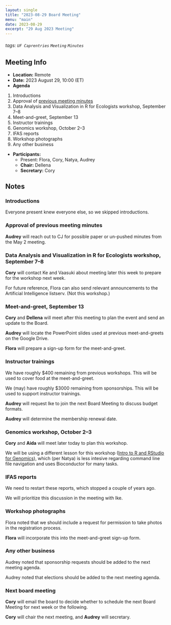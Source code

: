 ```yaml
---
layout: single
title: "2023-08-29 Board Meeting"
menu: "main"
date: 2023-08-29
excerpt: "29 Aug 2023 Meeting"
---
```


###### tags: `UF Caprentries` `Meeting` `Minutes`

## Meeting Info

- **Location:** Remote
- **Date:** 2023 August 29, 10:00 (ET)
- **Agenda**

1. Introductions
2. Approval of [previous meeting minutes](https://github.com/UF-Carpentry/Coordination/issues/209)
3. Data Analysis and Visualization in R for Ecologists workshop, September 7–8
4. Meet-and-greet, September 13
5. Instructor trainings
6. Genomics workshop, October 2–3
7. IFAS reports
8. Workshop photographs
9. Any other business

- **Participants:**
    - Present: Flora, Cory, Natya, Audrey
    - **Chair:** Dellena
    - **Secretary:** Cory

## Notes
<!-- Other important details discussed during the meeting can be entered here. -->

### Introductions

Everyone present knew everyone else, so we skipped introductions.

### Approval of previous meeting minutes

**Audrey** will reach out to CJ for possible paper or un-pushed minutes from the May 2 meeting.

### Data Analysis and Visualization in R for Ecologists workshop, September 7–8

**Cory** will contact Ke and Vaasuki about meeting later this week to prepare for the workshop next week.

For future reference, Flora can also send relevant announcements to the Artificial Intelligence listserv. (Not this workshop.)

### Meet-and-greet, September 13

**Cory** and **Dellena** will meet after this meeting to plan the event and send an update to the Board.

**Audrey** will locate the PowerPoint slides used at previous meet-and-greets on the Google Drive.

**Flora** will prepare a sign-up form for the meet-and-greet.

### Instructor trainings

We have roughly $400 remaining from previous workshops. This will be used to cover food at the meet-and-greet.

We (may) have roughly $3000 remaining from sponsorships. This will be used to support instructor trainings.

**Audrey** will request Ike to join the next Board Meeting to discuss budget formats.

**Audrey** will determine the membership renewal date.

### Genomics workshop, October 2–3

**Cory** and **Aida** will meet later today to plan this workshop.

We will be using a different lesson for this workshop ([Intro to R and RStudio for Genomics](https://datacarpentry.org/genomics-r-intro/)), which (per Natya) is less intesive regarding command line file navigation and uses Bioconductor for many tasks.

### IFAS reports

We need to restart these reports, which stopped a couple of years ago.

We will prioritize this discussion in the meeting with Ike.

### Workshop photographs

Flora noted that we should include a request for permission to take photos in the registration process.

**Flora** will incorporate this into the meet-and-greet sign-up form.

### Any other business

Audrey noted that sponsorship requests should be added to the next meeting agenda.

Audrey noted that elections should be added to the next meeting agenda.

### Next board meeting

**Cory** will email the board to decide whether to schedule the next Board Meeting for next week or the following.

**Cory** will chair the next meeting, and **Audrey** will secretary.
